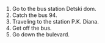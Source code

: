 1) Go to the bus station Detski dom.
2) Catch the bus 94.
3) Traveling to the station P.K. Diana.
4) Get off the bus.
5) Go down the bulevard.
